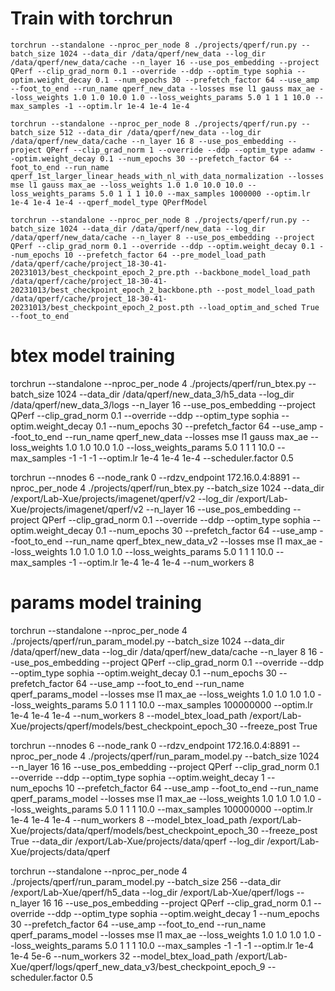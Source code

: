 
# Train with torchrun


```
torchrun --standalone --nproc_per_node 8 ./projects/qperf/run.py --batch_size 1024 --data_dir /data/qperf/new_data --log_dir /data/qperf/new_data/cache --n_layer 16 --use_pos_embedding --project QPerf --clip_grad_norm 0.1 --override --ddp --optim_type sophia --optim.weight_decay 0.1 --num_epochs 30 --prefetch_factor 64 --use_amp --foot_to_end --run_name qperf_new_data --losses mse l1 gauss max_ae --loss_weights 1.0 1.0 10.0 1.0 --loss_weights_params 5.0 1 1 1 10.0 --max_samples -1 --optim.lr 1e-4 1e-4 1e-4

torchrun --standalone --nproc_per_node 8 ./projects/qperf/run.py --batch_size 512 --data_dir /data/qperf/new_data --log_dir /data/qperf/new_data/cache --n_layer 16 8 --use_pos_embedding --project QPerf --clip_grad_norm 1 --override --ddp --optim_type adamw --optim.weight_decay 0.1 --num_epochs 30 --prefetch_factor 64 --foot_to_end --run_name qperf_1st_larger_linear_heads_with_nl_with_data_normalization --losses mse l1 gauss max_ae --loss_weights 1.0 1.0 10.0 10.0 --loss_weights_params 5.0 1 1 1 10.0 --max_samples 1000000 --optim.lr 1e-4 1e-4 1e-4 --qperf_model_type QPerfModel

torchrun --standalone --nproc_per_node 8 ./projects/qperf/run.py --batch_size 1024 --data_dir /data/qperf/new_data --log_dir /data/qperf/new_data/cache --n_layer 8 --use_pos_embedding --project QPerf --clip_grad_norm 0.1 --override --ddp --optim.weight_decay 0.1 --num_epochs 10 --prefetch_factor 64 --pre_model_load_path /data/qperf/cache/project_18-30-41-20231013/best_checkpoint_epoch_2_pre.pth --backbone_model_load_path /data/qperf/cache/project_18-30-41-20231013/best_checkpoint_epoch_2_backbone.pth --post_model_load_path /data/qperf/cache/project_18-30-41-20231013/best_checkpoint_epoch_2_post.pth --load_optim_and_sched True --foot_to_end
```

# btex model training
torchrun --standalone --nproc_per_node 4 ./projects/qperf/run_btex.py --batch_size 1024 --data_dir /data/qperf/new_data_3/h5_data --log_dir /data/qperf/new_data_3/logs --n_layer 16 --use_pos_embedding --project QPerf --clip_grad_norm 0.1 --override --ddp --optim_type sophia --optim.weight_decay 0.1 --num_epochs 30 --prefetch_factor 64 --use_amp --foot_to_end --run_name qperf_new_data --losses mse l1 gauss max_ae --loss_weights 1.0 1.0 10.0 1.0 --loss_weights_params 5.0 1 1 1 10.0 --max_samples -1 -1 -1 --optim.lr 1e-4 1e-4 1e-4 --scheduler.factor 0.5

torchrun --nnodes 6 --node_rank 0  --rdzv_endpoint 172.16.0.4:8891 --nproc_per_node 4 ./projects/qperf/run_btex.py --batch_size 1024 --data_dir /export/Lab-Xue/projects/imagenet/qperf/v2 --log_dir /export/Lab-Xue/projects/imagenet/qperf/v2 --n_layer 16 --use_pos_embedding --project QPerf --clip_grad_norm 0.1 --override --ddp --optim_type sophia --optim.weight_decay 0.1 --num_epochs 30 --prefetch_factor 64 --use_amp --foot_to_end --run_name qperf_btex_new_data_v2 --losses mse l1 max_ae --loss_weights 1.0 1.0 1.0 1.0 --loss_weights_params 5.0 1 1 1 10.0 --max_samples -1 --optim.lr 1e-4 1e-4 1e-4 --num_workers 8

# params model training

torchrun --standalone --nproc_per_node 4 ./projects/qperf/run_param_model.py --batch_size 1024 --data_dir /data/qperf/new_data --log_dir /data/qperf/new_data/cache --n_layer 8 16 --use_pos_embedding --project QPerf --clip_grad_norm 0.1 --override --ddp --optim_type sophia --optim.weight_decay 0.1 --num_epochs 30 --prefetch_factor 64 --use_amp --foot_to_end --run_name qperf_params_model --losses mse l1 max_ae --loss_weights 1.0 1.0 1.0 1.0 --loss_weights_params 5.0 1 1 1 10.0 --max_samples 100000000 --optim.lr 1e-4 1e-4 1e-4 --num_workers 8 --model_btex_load_path /export/Lab-Xue/projects/qperf/models/best_checkpoint_epoch_30 --freeze_post True

torchrun --nnodes 6 --node_rank 0  --rdzv_endpoint 172.16.0.4:8891 --nproc_per_node 4 ./projects/qperf/run_param_model.py --batch_size 1024 --n_layer 16 16 --use_pos_embedding --project QPerf --clip_grad_norm 0.1 --override --ddp --optim_type sophia --optim.weight_decay 1 --num_epochs 10 --prefetch_factor 64 --use_amp --foot_to_end --run_name qperf_params_model --losses mse l1 max_ae --loss_weights 1.0 1.0 1.0 1.0 --loss_weights_params 5.0 1 1 1 10.0 --max_samples 100000000 --optim.lr 1e-4 1e-4 1e-4 --num_workers 8 --model_btex_load_path /export/Lab-Xue/projects/data/qperf/models/best_checkpoint_epoch_30 --freeze_post True --data_dir /export/Lab-Xue/projects/data/qperf --log_dir /export/Lab-Xue/projects/data/qperf


torchrun --standalone --nproc_per_node 4 ./projects/qperf/run_param_model.py --batch_size 256 --data_dir /export/Lab-Xue/qperf/h5_data --log_dir /export/Lab-Xue/qperf/logs  --n_layer 16 16 --use_pos_embedding --project QPerf --clip_grad_norm 0.1 --override --ddp --optim_type sophia --optim.weight_decay 1 --num_epochs 30 --prefetch_factor 64 --use_amp --foot_to_end --run_name qperf_params_model --losses mse l1 max_ae --loss_weights 1.0 1.0 1.0 1.0 --loss_weights_params 5.0 1 1 1 10.0 --max_samples -1 -1 -1  --optim.lr 1e-4 1e-4 5e-6 --num_workers 32 --model_btex_load_path /export/Lab-Xue/qperf/logs/qperf_new_data_v3/best_checkpoint_epoch_9 --scheduler.factor 0.5